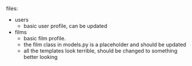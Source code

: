 files: 
- users
    - basic user profile, can be updated
- films
    - basic film profile. 
    - the film class in models.py is a placeholder and should be updated
    - all the templates look terrible, should be changed to something better looking
